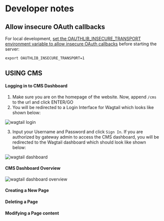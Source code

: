 
# Developer notes

## Allow insecure OAuth callbacks

For local development, [set the OAUTHLIB_INSECURE_TRANSPORT environment variable
to allow insecure OAuth
callbacks](http://requests-oauthlib.readthedocs.io/en/latest/examples/real_world_example.html)
before starting the server:

```
export OAUTHLIB_INSECURE_TRANSPORT=1
```

## USING CMS

#### Logging in to CMS Dashboard

1. Make sure you are on the homepage of the website. Now, append `/cms` to the url and click ENTER/GO
2. You will be redirected to a Login Interface for Wagtail which looks like shown below:

![wagtail login](https://github.com/stephenpaul2727/airavata-django-portal/blob/cms/docimages/wagtail-login.png)


3. Input your Username and Password and click `Sign In`. If you are authorized by gateway admin to access the CMS dashboard, you will be redirected to the Wagtail dashboard which should look like shown below:

![wagtail dashboard](https://github.com/stephenpaul2727/airavata-django-portal/blob/cms/docimages/wagtail-dashboard.png)


#### CMS Dashboard Overview

![wagtail dashboard overview](https://github.com/stephenpaul2727/airavata-django-portal/blob/cms/docimages/wagtail-dashboard-overview.png)



#### Creating a New Page



#### Deleting a Page



#### Modifying a Page content

